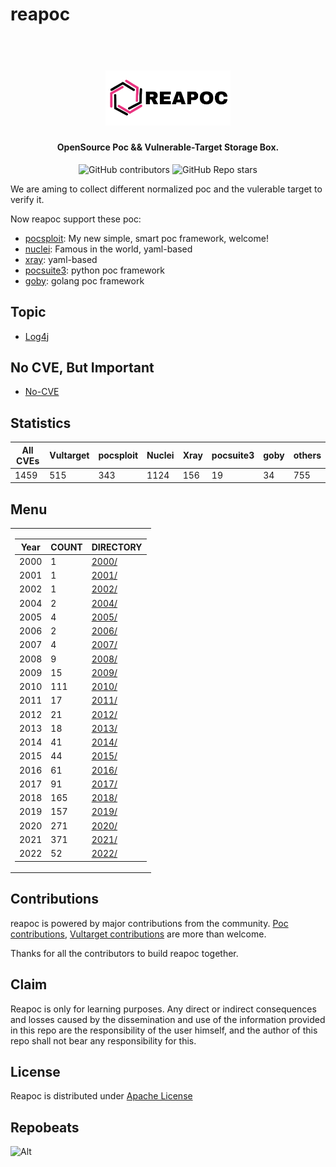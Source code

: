 # reapoc

<h1 align="center">
  <br>
  <img src="static/reapoc-logo.png" width="200px" alt="Reapoc"></a>
</h1>

<h4 align="center">OpenSource Poc && Vulnerable-Target Storage Box.</h4>

<p align="center">
<img alt="GitHub contributors" src="https://img.shields.io/github/contributors/cckuailong/reapoc">
<img alt="GitHub Repo stars" src="https://img.shields.io/github/stars/cckuailong/reapoc?style=social">
</p>

We are aming to collect different normalized poc and the vulerable target to verify it.

Now reapoc support these poc:

- [pocsploit](https://github.com/cckuailong/pocsploit): My new simple, smart poc framework, welcome!
- [nuclei](https://github.com/projectdiscovery/nuclei): Famous in the world, yaml-based
- [xray](https://github.com/chaitin/xray): yaml-based
- [pocsuite3](https://github.com/knownsec/pocsuite3): python poc framework
- [goby](https://github.com/goby-lang/goby): golang poc framework

## Topic

- [Log4j](Topic/Log4j/)

## No CVE, But Important

- [No-CVE](No-CVE)

## Statistics

| All CVEs | Vultarget | pocsploit | Nuclei | Xray | pocsuite3 | goby | others |
|----------|-----------|-----------|--------|------|-----------|------|--------|
|   1459   |   515   |   343   |   1124   |   156   |   19   |   34   |   755   |

## Menu

<table>
<tr>
<td> 

|   Year   | COUNT |   DIRECTORY   |
|----------|-------|---------------|
|   2000   |   1   |   [2000/](2000/)   |
|   2001   |   1   |   [2001/](2001/)   |
|   2002   |   1   |   [2002/](2002/)   |
|   2004   |   2   |   [2004/](2004/)   |
|   2005   |   4   |   [2005/](2005/)   |
|   2006   |   2   |   [2006/](2006/)   |
|   2007   |   4   |   [2007/](2007/)   |
|   2008   |   9   |   [2008/](2008/)   |
|   2009   |   15   |   [2009/](2009/)   |
|   2010   |   111   |   [2010/](2010/)   |
|   2011   |   17   |   [2011/](2011/)   |
|   2012   |   21   |   [2012/](2012/)   |
|   2013   |   18   |   [2013/](2013/)   |
|   2014   |   41   |   [2014/](2014/)   |
|   2015   |   44   |   [2015/](2015/)   |
|   2016   |   61   |   [2016/](2016/)   |
|   2017   |   91   |   [2017/](2017/)   |
|   2018   |   165   |   [2018/](2018/)   |
|   2019   |   157   |   [2019/](2019/)   |
|   2020   |   271   |   [2020/](2020/)   |
|   2021   |   371   |   [2021/](2021/)   |
|   2022   |   52   |   [2022/](2022/)   |

</td>
</tr>
</table>

## Contributions

reapoc is powered by major contributions from the community.
[Poc contributions](https://github.com/cckuailong/reapoc/issues), [Vultarget contributions](https://github.com/cckuailong/reapoc/issues) are more than welcome.

Thanks for all the contributors to build reapoc together.

## Claim

Reapoc is only for learning purposes. Any direct or indirect consequences and losses caused by the dissemination and use of the information provided in this repo are the responsibility of the user himself, and the author of this repo shall not bear any responsibility for this.

## License

Reapoc is distributed under [Apache License](LICENSE)

## Repobeats

![Alt](https://repobeats.axiom.co/api/embed/601e2c5582df22243e66e9d015b4a079f8d7ce8b.svg "Repobeats analytics image")